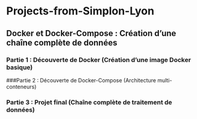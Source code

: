 # Projects-from-Simplon-Lyon
## Docker et Docker-Compose : Création d’une chaîne complète de données
### Partie 1 : Découverte de Docker (Création d’une image Docker basique)
###Partie 2 : Découverte de Docker-Compose (Architecture multi-conteneurs)
### Partie 3 : Projet final (Chaîne complète de traitement de données)
